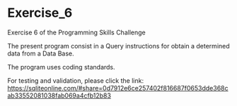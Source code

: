 # Exercise_6

Exercise 6 of the Programming Skills Challenge

The present program consist in a Query instructions for obtain a determined data from a Data Base. 

The program uses coding standards. 

For testing and validation, please click the link: https://sqliteonline.com/#share=0d7912e6ce257402f816687f0653dde368cab33552081038fab069a4cfb12b83
